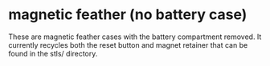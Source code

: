 # magnetic feather (no battery case)

These are magnetic feather cases with the battery compartment removed. It currently recycles both the reset button and magnet retainer that can be found in the stls/ directory.
